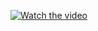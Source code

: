 [![Watch the video](https://raw.githubusercontent.com/thomasmong/llm-power-scheduling/main/video/media/images/scenes/Intro_ManimCE_v0.18.0.png)](https://raw.githubusercontent.com/thomasmong/llm-power-scheduling/main/video/media/videos/scenes/2160p60/output.mp4)
